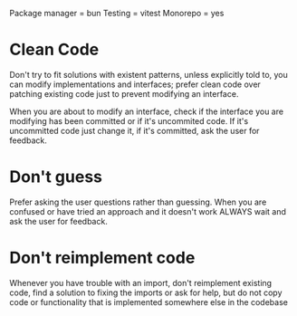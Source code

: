 Package manager = bun
Testing = vitest
Monorepo = yes

# Clean Code
Don't try to fit solutions with existent patterns, unless explicitly told to, you can modify implementations and interfaces; prefer clean code over patching existing code just to prevent modifying an interface.

When you are about to modify an interface, check if the interface you are modifying has been committed or if it's uncommited code. If it's uncommitted code just change it, if it's committed, ask the user for feedback.

# Don't guess
Prefer asking the user questions rather than guessing. When you are confused or have tried an approach and it doesn't work ALWAYS wait and ask the user for feedback.

# Don't reimplement code
Whenever you have trouble with an import, don't reimplement existing code, find a solution to fixing the imports or ask for help, but do not copy code or functionality that is implemented somewhere else in the codebase
